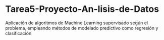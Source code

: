 # Tarea5-Proyecto-An-lisis-de-Datos
Aplicación de algoritmos de Machine Learning supervisado según el problema, empleando métodos de modelado predictivo como regresión y clasificación
